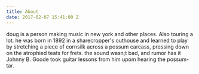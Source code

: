 ```yaml
---
title: About
date: 2017-02-07 15:41:00 Z
---
```


doug is a person making music in new york and other places. Also touring a lot. he was born in 1892 in a sharecropper's outhouse and learned to play by stretching a piece of cornsilk across a possum carcass, pressing down on the atrophied teats for frets. the sound wasn;t bad, and rumor has it Johnny B. Goode took guitar lessons from him upom hearing the possum-tar.
